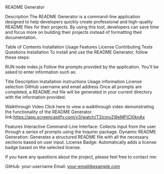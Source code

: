 README Generator

Description
The README Generator is a command-line application designed to help developers quickly create 
professional and high-quality README files for their projects. By using this tool, 
developers can save time and focus more on building their projects instead of formatting their documentation.

Table of Contents
Installation
Usage
Features
License
Contributing
Tests
Questions
Installation
To install and use the README Generator, follow these steps:


RUN node index.js
Follow the prompts provided by the application. You'll be asked to enter information such as:

Title
Description
Installation instructions
Usage information
License selection
GitHub username and email address
Once all prompts are completed, a README.md file will be generated in your current directory with the information provided.

Walkthrough Video
Click here to view a walkthrough video demonstrating the functionality of the README Generator.
link:https://app.screencastify.com/v3/watch/T2icmvZj9eMFICI0knAx

Features
Interactive Command-Line Interface: Collects input from the user through a series of prompts using the Inquirer package.
Dynamic README Generation: Generates a structured README file with all the necessary sections based on user input.
License Badge: Automatically adds a license badge based on the selected license.


If you have any questions about the project, please feel free to contact me:

GitHub: your-username
Email: your-email@example.com
